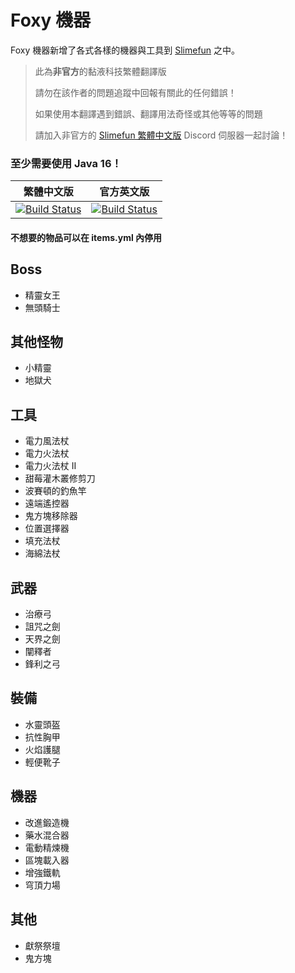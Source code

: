 # Foxy 機器
Foxy 機器新增了各式各樣的機器與工具到 [Slimefun](https://github.com/Slimefun/Slimefun4) 之中。

> 此為**非官方**的黏液科技繁體翻譯版
>
> 請勿在該作者的問題追蹤中回報有關此的任何錯誤！
>
> 如果使用本翻譯遇到錯誤、翻譯用法奇怪或其他等等的問題
>
> 請加入非官方的 [Slimefun 繁體中文版][TraditionalChinese-DiscordLink] Discord 伺服器一起討論！

### 至少需要使用 Java 16！

| 繁體中文版 | 官方英文版 |
| -------- | -------- |
| [![Build Status][TraditionalChinese-Badge]][TraditionalChinese-Link] | [![Build Status][Official-Badge]][Official-Link] |

[TraditionalChinese-Badge]: https://xmikux.github.io/builds/SlimeTraditionalTranslation/FoxyMachines/master/badge.svg
[TraditionalChinese-Link]: https://xmikux.github.io/builds/SlimeTraditionalTranslation/FoxyMachines/master/
[TraditionalChinese-DiscordLink]: https://discord.gg/GF4CwjFXT9
[Official-Badge]: https://thebusybiscuit.github.io/builds/GallowsDove/FoxyMachines/master/badge.svg
[Official-Link]: https://thebusybiscuit.github.io/builds/GallowsDove/FoxyMachines/master/

#### 不想要的物品可以在 items.yml 內停用

## Boss
* 精靈女王
* 無頭騎士

## 其他怪物
* 小精靈
* 地獄犬

## 工具
* 電力風法杖
* 電力火法杖
* 電力火法杖 II
* 甜莓灌木叢修剪刀
* 波賽頓的釣魚竿
* 遠端遙控器
* 鬼方塊移除器
* 位置選擇器
* 填充法杖
* 海綿法杖

## 武器
* 治療弓
* 詛咒之劍
* 天界之劍
* 闡釋者
* 鋒利之弓

## 裝備
* 水靈頭盔
* 抗性胸甲
* 火焰護腿
* 輕便靴子

## 機器
* 改進鍛造機
* 藥水混合器
* 電動精煉機
* 區塊載入器
* 增強鐵軌
* 穹頂力場

## 其他
* 獻祭祭壇
* 鬼方塊
